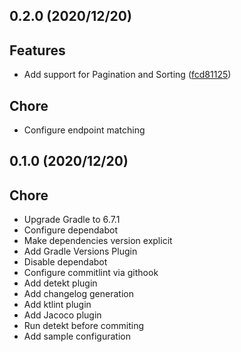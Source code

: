 <a name="0.2.0"></a>
## 0.2.0 (2020/12/20)


## Features

* Add support for Pagination and Sorting ([fcd81125](https://github.com/ricardocosta/reactive-spring-template/commits/fcd81125))

## Chore

* Configure endpoint matching
<a name="0.1.0"></a>
## 0.1.0 (2020/12/20)


## Chore

* Upgrade Gradle to 6.7.1
* Configure dependabot
* Make dependencies version explicit
* Add Gradle Versions Plugin
* Disable dependabot
* Configure commitlint via githook
* Add detekt plugin
* Add changelog generation
* Add ktlint plugin
* Add Jacoco plugin
* Run detekt before commiting
* Add sample configuration
